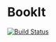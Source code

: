 # BookIt
[![Build Status](https://travis-ci.org/CMPUT301F20T32/BookIt.svg?branch=main)](https://travis-ci.org/CMPUT301F20T32/BookIt)

